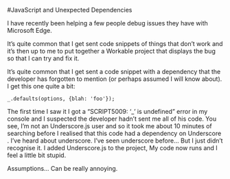 #JavaScript and Unexpected Dependencies

I have recently been helping a few people debug issues they have with Microsoft Edge. 

It’s quite common that I get sent code snippets of things that don’t work and it’s then up to me to put together a Workable project that displays the bug so that I can try and fix it.

It’s quite common that I get sent a code snippet with a dependency that the developer has forgotten to 
mention (or perhaps assumed I will know about). I get this one quite a bit:

    _.defaults(options, {blah: 'foo'});

The first time I saw it I got a “SCRIPT5009: ‘_’ is undefined” error in my console and I suspected the developer hadn’t sent me all of his code. You see, I’m not an Underscore.js user and so it took me about 10 minutes of searching before I realised that this code had a dependency on Underscore . I’ve heard about underscore. I’ve seen underscore before… But I just didn’t recognise it.
I added Underscore.js to the project, My code now runs and I feel a little bit stupid.

Assumptions… Can be really annoying.
